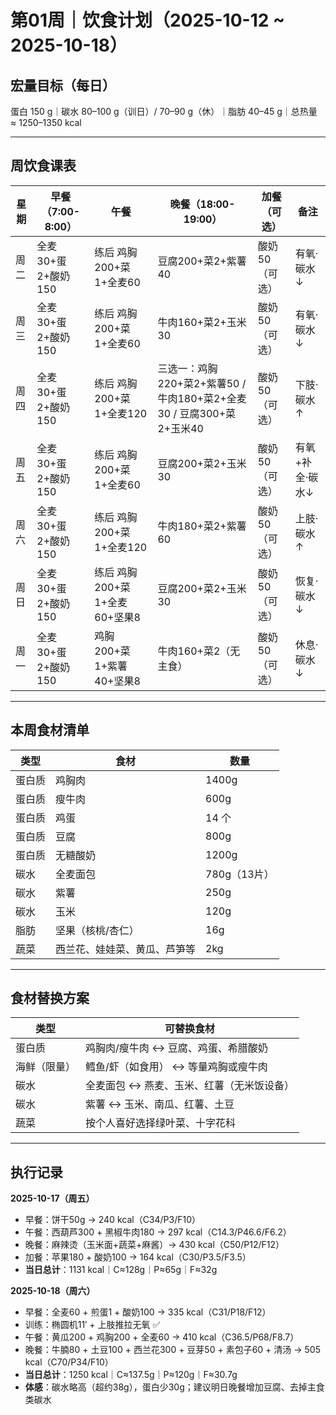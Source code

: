 # 第01周｜饮食计划（2025-10-12 ~ 2025-10-18）

## 宏量目标（每日）
蛋白 150 g｜碳水 80–100 g（训日）/ 70–90 g（休）｜脂肪 40–45 g｜总热量 ≈ 1250–1350 kcal

---

## 周饮食课表

| 星期 | 早餐（7:00-8:00） | 午餐 | 晚餐（18:00-19:00） | 加餐（可选） | 备注 |
|------|------------------|------|-------------------|-------------|------|
| 周二 | 全麦30+蛋2+酸奶150 | 练后 鸡胸200+菜1+全麦60 | 豆腐200+菜2+紫薯40 | 酸奶50（可选） | 有氧·碳水↓ |
| 周三 | 全麦30+蛋2+酸奶150 | 练后 鸡胸200+菜1+全麦60 | 牛肉160+菜2+玉米30 | 酸奶50（可选） | 有氧·碳水↓ |
| 周四 | 全麦30+蛋2+酸奶150 | 练后 鸡胸200+菜1+全麦120 | 三选一：鸡胸220+菜2+紫薯50 / 牛肉180+菜2+全麦30 / 豆腐300+菜2+玉米40 | 酸奶50（可选） | 下肢·碳水↑ |
| 周五 | 全麦30+蛋2+酸奶150 | 练后 鸡胸200+菜1+全麦60 | 豆腐200+菜2+玉米30 | 酸奶50（可选） | 有氧+补全·碳水↓ |
| 周六 | 全麦30+蛋2+酸奶150 | 练后 鸡胸200+菜1+全麦120 | 牛肉180+菜2+紫薯60 | 酸奶50（可选） | 上肢·碳水↑ |
| 周日 | 全麦30+蛋2+酸奶150 | 练后 鸡胸200+菜1+全麦60+坚果8 | 豆腐200+菜2+玉米30 | 酸奶50（可选） | 恢复·碳水↓ |
| 周一 | 全麦30+蛋2+酸奶150 | 鸡胸200+菜1+紫薯40+坚果8 | 牛肉160+菜2（无主食） | 酸奶50（可选） | 休息·碳水↓ |

---

## 本周食材清单

| 类型 | 食材 | 数量 |
|------|------|------|
| 蛋白质 | 鸡胸肉 | 1400g |
| 蛋白质 | 瘦牛肉 | 600g |
| 蛋白质 | 鸡蛋 | 14 个 |
| 蛋白质 | 豆腐 | 800g |
| 蛋白质 | 无糖酸奶 | 1200g |
| 碳水 | 全麦面包 | 780g（13片） |
| 碳水 | 紫薯 | 250g |
| 碳水 | 玉米 | 120g |
| 脂肪 | 坚果（核桃/杏仁） | 16g |
| 蔬菜 | 西兰花、娃娃菜、黄瓜、芦笋等 | 2kg |

---

## 食材替换方案

| 类型 | 可替换食材 |
|------|-------------|
| 蛋白质 | 鸡胸肉/瘦牛肉 ↔ 豆腐、鸡蛋、希腊酸奶 |
| 海鲜（限量） | 鳕鱼/虾（如食用） ↔ 等量鸡胸或瘦牛肉 |
| 碳水 | 全麦面包 ↔ 燕麦、玉米、红薯（无米饭设备） |
| 碳水 | 紫薯 ↔ 玉米、南瓜、红薯、土豆 |
| 蔬菜 | 按个人喜好选择绿叶菜、十字花科 |

---

## 执行记录

**2025-10-17（周五）**
- 早餐：饼干50g → 240 kcal（C34/P3/F10）
- 午餐：西葫芦300 + 黑椒牛肉180 → 297 kcal（C14.3/P46.6/F6.2）
- 晚餐：麻辣烫（玉米面+蔬菜+麻酱）→ 430 kcal（C50/P12/F12）
- 加餐：苹果180 + 酸奶100 → 164 kcal（C30/P3.5/F3.5）
- **当日总计**：1131 kcal｜C≈128g｜P≈65g｜F≈32g

**2025-10-18（周六）**
- 早餐：全麦60 + 煎蛋1 + 酸奶100 → 335 kcal（C31/P18/F12）
- 训练：椭圆机11′ + 上肢推拉无氧 ✅
- 午餐：黄瓜200 + 鸡胸200 + 全麦60 → 410 kcal（C36.5/P68/F8.7）
- 晚餐：牛腩80 + 土豆100 + 西兰花300 + 豆芽50 + 素包子60 + 清汤 → 505 kcal（C70/P34/F10）
- **当日总计**：1250 kcal｜C≈137.5g｜P≈120g｜F≈30.7g
- **体感**：碳水略高（超约38g），蛋白少30g；建议明日晚餐增加豆腐、去掉主食类碳水
